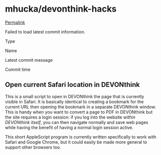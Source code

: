 # mhucka/devonthink-hacks

 [Permalink](https://github.com/mhucka/devonthink-hacks/tree/777b93007f66db4ed04ffa658022d621fb58fc44/open-url-in-devonthink)

 Failed to load latest commit information.

Type

Name

Latest commit message

Commit time

## Open current Safari location in DEVONthink

This is a small script to open in DEVONthink the page that is currently visible in Safari. It is basically identical to creating a bookmark for the current URL then opening the bookmark in a separate DEVONthink window. This is handy when you want to convert a page to PDF in DEVONthink but the site requires a login session: if you log into the website _within DEVONthink itself_, you can then navigate normally and save web pages while having the benefit of having a normal login session active.

This short AppleScript program is currently written specifically to work with Safari and Google Chrome, but it could easily be made more general to support other browsers too.

